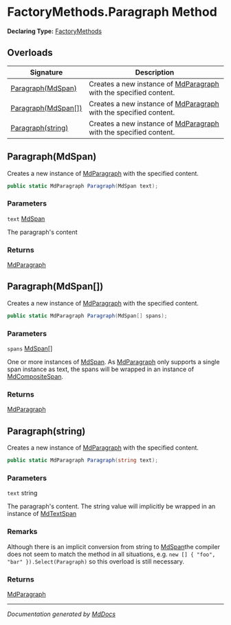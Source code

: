 # FactoryMethods.Paragraph Method

**Declaring Type:** [FactoryMethods](../index.md)

## Overloads

| Signature                                 | Description                                                                                     |
| ----------------------------------------- | ----------------------------------------------------------------------------------------------- |
| [Paragraph(MdSpan)](#paragraphmdspan)     | Creates a new instance of [MdParagraph](../../MdParagraph/index.md) with the specified content. |
| [Paragraph(MdSpan\[\])](#paragraphmdspan) | Creates a new instance of [MdParagraph](../../MdParagraph/index.md) with the specified content. |
| [Paragraph(string)](#paragraphstring)     | Creates a new instance of [MdParagraph](../../MdParagraph/index.md) with the specified content. |

## Paragraph(MdSpan)

Creates a new instance of [MdParagraph](../../MdParagraph/index.md) with the specified content.

```csharp
public static MdParagraph Paragraph(MdSpan text);
```

### Parameters

`text`  [MdSpan](../../MdSpan/index.md)

The paragraph's content

### Returns

[MdParagraph](../../MdParagraph/index.md)

## Paragraph(MdSpan\[\])

Creates a new instance of [MdParagraph](../../MdParagraph/index.md) with the specified content.

```csharp
public static MdParagraph Paragraph(MdSpan[] spans);
```

### Parameters

`spans`  [MdSpan](../../MdSpan/index.md)\[\]

One or more instances of [MdSpan](../../MdSpan/index.md). As [MdParagraph](../../MdParagraph/index.md) only supports a single span instance as text, the spans will be wrapped in an instance of [MdCompositeSpan](../../MdCompositeSpan/index.md).

### Returns

[MdParagraph](../../MdParagraph/index.md)

## Paragraph(string)

Creates a new instance of [MdParagraph](../../MdParagraph/index.md) with the specified content.

```csharp
public static MdParagraph Paragraph(string text);
```

### Parameters

`text`  string

The paragraph's content.  The string value will implicitly be wrapped in an instance of [MdTextSpan](../../MdTextSpan/index.md)

### Remarks

Although there is an implicit conversion from string to [MdSpan](../../MdSpan/index.md)the compiler does not seem to match the method in all situations, e.g. `new [] { "foo", "bar" }).Select(Paragraph)` so this overload is still necessary.

### Returns

[MdParagraph](../../MdParagraph/index.md)

___

*Documentation generated by [MdDocs](https://github.com/ap0llo/mddocs)*
